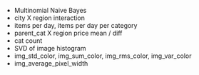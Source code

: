 - Multinomial Naive Bayes
- city X region interaction
- items per day, items per day per category
- parent_cat X region price mean / diff
- cat count
- SVD of image histogram
- img_std_color, img_sum_color, img_rms_color, img_var_color
- img_average_pixel_width

